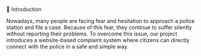 🔹 Introduction

Nowadays, many people are facing fear and hesitation to approach a police station and file a case. Because of this fear, they continue to suffer silently without reporting their problems.
 To overcome this issue, our project introduces a website-based complaint system where citizens can directly connect with the police in a safe and simple way.
